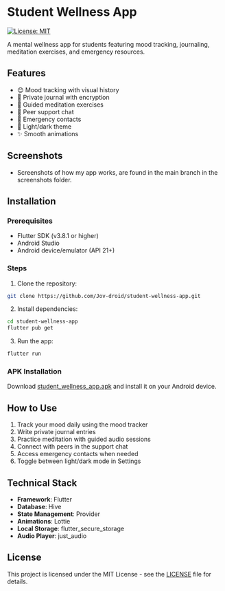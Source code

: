 # Student Wellness App

[![License: MIT](https://img.shields.io/badge/License-MIT-yellow.svg)](https://opensource.org/licenses/MIT)

A mental wellness app for students featuring mood tracking, journaling, meditation exercises, and emergency resources.

## Features
- 😊 Mood tracking with visual history
- 📝 Private journal with encryption
- 🧘 Guided meditation exercises
- 💬 Peer support chat
- 🚨 Emergency contacts
- 🌙 Light/dark theme
- ✨ Smooth animations

## Screenshots
- Screenshots of how my app works, are found in the main branch in the screenshots folder.

## Installation

### Prerequisites
- Flutter SDK (v3.8.1 or higher)
- Android Studio 
- Android device/emulator (API 21+)

### Steps
1. Clone the repository:
```bash
git clone https://github.com/Jov-droid/student-wellness-app.git
```

2. Install dependencies:
```bash
cd student-wellness-app
flutter pub get
```

3. Run the app:
```bash
flutter run
```

### APK Installation
Download [student_wellness_app.apk](student_wellness_app.apk) and install it on your Android device.

## How to Use
1. Track your mood daily using the mood tracker
2. Write private journal entries
3. Practice meditation with guided audio sessions
4. Connect with peers in the support chat
5. Access emergency contacts when needed
6. Toggle between light/dark mode in Settings

## Technical Stack
- **Framework**: Flutter
- **Database**: Hive
- **State Management**: Provider
- **Animations**: Lottie
- **Local Storage**: flutter_secure_storage
- **Audio Player**: just_audio

## License
This project is licensed under the MIT License - see the [LICENSE](LICENSE) file for details.
